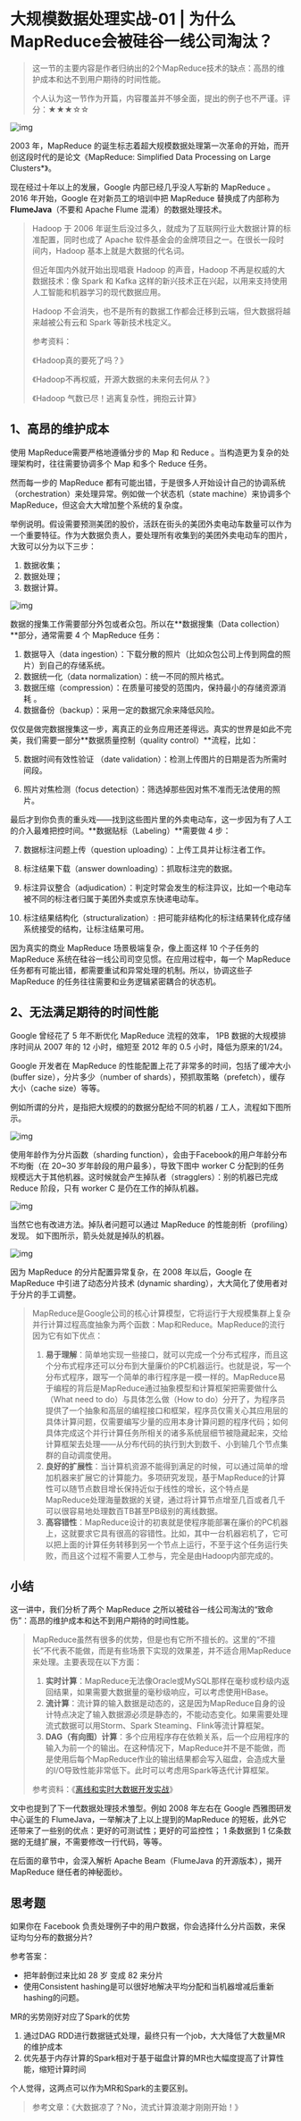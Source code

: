 # 大规模数据处理实战-01 | 为什么MapReduce会被硅谷一线公司淘汰？

> 这一节的主要内容是作者归纳出的2个MapReduce技术的缺点：高昂的维护成本和达不到用户期待的时间性能。
>
> 个人认为这一节作为开篇，内容覆盖并不够全面，提出的例子也不严谨。评分：★★★☆☆

![img](https://static001.geekbang.org/resource/image/54/ca/54a0178e675d0054cda83b5dc89b1dca.png)

2003 年，MapReduce 的诞生标志着超大规模数据处理第一次革命的开始，而开创这段时代的是论文《MapReduce: Simplified Data Processing on Large Clusters*》。

现在经过十年以上的发展，Google 内部已经几乎没人写新的 MapReduce 。2016 年开始，Google 在对新员工的培训中把 MapReduce 替换成了内部称为 **FlumeJava**（不要和 Apache Flume 混淆）的数据处理技术。

> Hadoop 于 2006 年诞生后没过多久，就成为了互联网行业大数据计算的标准配置，同时也成了 Apache 软件基金会的金牌项目之一。在很长一段时间内，Hadoop 基本上就是大数据的代名词。
>
> 但近年国内外就开始出现唱衰 Hadoop 的声音，Hadoop 不再是权威的大数据技术：像 Spark 和 Kafka 这样的新兴技术正在兴起，以用来支持使用人工智能和机器学习的现代数据应用。
>
> Hadoop 不会消失，也不是所有的数据工作都会迁移到云端，但大数据将越来越被公有云和 Spark 等新技术栈定义。
>
> 参考资料：
>
> 《Hadoop真的要死了吗？》
>
> 《Hadoop不再权威，开源大数据的未来何去何从？》
>
> 《Hadoop 气数已尽！逃离复杂性，拥抱云计算》

## **1、高昂的维护成本**

使用 MapReduce需要严格地遵循分步的 Map 和 Reduce 。当构造更为复杂的处理架构时，往往需要协调多个 Map 和多个 Reduce 任务。

然而每一步的 MapReduce 都有可能出错，于是很多人开始设计自己的协调系统（orchestration）来处理异常。例如做一个状态机（state machine）来协调多个 MapReduce，但这会大大增加整个系统的复杂度。

举例说明。假设需要预测美团的股价，活跃在街头的美团外卖电动车数量可以作为一个重要特征。作为大数据负责人，要处理所有收集到的美团外卖电动车的图片，大致可以分为以下三步：

1. 数据收集；
2. 数据处理；
3. 数据计算。

![img](https://static001.geekbang.org/resource/image/44/c7/449ebd6c5950f5b7691d34d13a781ac7.jpg)

数据的搜集工作需要部分外包或者众包。所以在**数据搜集（Data collection）**部分，通常需要 4 个 MapReduce 任务：

1. 数据导入（data ingestion）：下载分散的照片（比如众包公司上传到网盘的照片）到自己的存储系统。
2. 数据统一化（data normalization）：统一不同的照片格式。
3. 数据压缩（compression）：在质量可接受的范围内，保持最小的存储资源消耗 。
4. 数据备份（backup）：采用一定的数据冗余来降低风险。

仅仅是做完数据搜集这一步，离真正的业务应用还差得远。真实的世界是如此不完美，我们需要一部分**数据质量控制（quality control）**流程，比如：

5. 数据时间有效性验证 （date validation）：检测上传图片的日期是否为所需时间段。

6. 照片对焦检测（focus detection）：筛选掉那些因对焦不准而无法使用的照片。

最后才到你负责的重头戏——找到这些图片里的外卖电动车，这一步因为有了人工的介入最难把控时间。**数据贴标（Labeling）**需要做 4 步：

7. 数据标注问题上传（question uploading）：上传工具并让标注者工作。

8. 标注结果下载（answer downloading）：抓取标注完的数据。
9. 标注异议整合（adjudication）：判定时常会发生的标注异议，比如一个电动车被不同的标注者归属于美团外卖或京东快递电动车。
10. 标注结果结构化（structuralization）: 把可能非结构化的标注结果转化成存储系统接受的结构，让标注结果可用。

因为真实的商业 MapReduce 场景极端复杂，像上面这样 10 个子任务的 MapReduce 系统在硅谷一线公司司空见惯。在应用过程中，每一个 MapReduce 任务都有可能出错，都需要重试和异常处理的机制。所以，协调这些子 MapReduce 的任务往往需要和业务逻辑紧密耦合的状态机。

## **2、无法满足期待的时间性能**

Google 曾经花了 5 年不断优化 MapReduce 流程的效率， 1PB 数据的大规模排序时间从 2007 年的 12 小时，缩短至 2012 年的 0.5 小时，降低为原来的1/24。

Google 开发者在 MapReduce 的性能配置上花了非常多的时间，包括了缓冲大小 (buffer size），分片多少（number of shards），预抓取策略（prefetch），缓存大小（cache size）等等。

例如所谓的分片，是指把大规模的的数据分配给不同的机器 / 工人，流程如下图所示。

![img](https://static001.geekbang.org/resource/image/b0/38/b08b95244530aeb0171e3e35c9bfb638.png)

使用年龄作为分片函数（sharding function），会由于Facebook的用户年龄分布不均衡（在 20~30 岁年龄段的用户最多），导致下图中 worker C 分配到的任务规模远大于其他机器。这时候就会产生掉队者（stragglers）：别的机器已完成 Reduce 阶段，只有 worker C 是仍在工作的掉队机器。

![img](https://static001.geekbang.org/resource/image/5c/91/5c719600021f738e8c7edf82197eac91.png)

当然它也有改进方法。掉队者问题可以通过 MapReduce 的性能剖析（profiling）发现。 如下图所示，箭头处就是掉队的机器。

![img](https://static001.geekbang.org/resource/image/63/ca/6399416524eb0dec1e292ea01b2294ca.png)

因为 MapReduce 的分片配置异常复杂，在 2008 年以后，Google 在 MapReduce 中引进了动态分片技术 (dynamic sharding），大大简化了使用者对于分片的手工调整。

> MapReduce是Google公司的核心计算模型，它将运行于大规模集群上复杂并行计算过程高度抽象为两个函数：Map和Reduce。MapReduce的流行因为它有如下优点：
>
> 1. **易于理解**：简单地实现一些接口，就可以完成一个分布式程序，而且这个分布式程序还可以分布到大量廉价的PC机器运行。也就是说，写一个分布式程序，跟写一个简单的串行程序是一模一样的。MapReduce易于编程的背后是MapReduce通过抽象模型和计算框架把需要做什么（What need to do）与具体怎么做（How to do）分开了，为程序员提供了一个抽象和高层的编程接口和框架，程序员仅需关心其应用层的具体计算问题，仅需要编写少量的应用本身计算问题的程序代码；如何具体完成这个并行计算任务所相关的诸多系统层细节被隐藏起来，交给计算框架去处理——从分布代码的执行到大到数千、小到输几个节点集群的自动调度使用。
> 2. **良好的扩展性**：当计算机资源不能得到满足的时候，可以通过简单的增加机器来扩展它的计算能力。多项研究发现，基于MapReduce的计算性可以随节点数目增长保持近似于线性的增长，这个特点是MapReduce处理海量数据的关键，通过将计算节点增至几百或者几千可以很容易地处理数百TB甚至PB级别的离线数据。
> 3. **高容错性**：MapReduce设计的初衷就是使程序能部署在廉价的PC机器上，这就要求它具有很高的容错性。比如，其中一台机器宕机了，它可以把上面的计算任务转移到另一个节点上运行，不至于这个任务运行失败，而且这个过程不需要人工参与，完全是由Hadoop内部完成的。

## **小结**

这一讲中，我们分析了两个 MapReduce 之所以被硅谷一线公司淘汰的“致命伤”：高昂的维护成本和达不到用户期待的时间性能。

> MapReduce虽然有很多的优势，但是也有它所不擅长的。这里的“不擅长”不代表不能做，而是有些场景下实现的效果差，并不适合用MapReduce来处理。主要表现在以下方面：
>
> 1. **实时计算**：MapReduce无法像Oracle或MySQL那样在毫秒或秒级内返回结果，如果需要大数据量的毫秒级响应，可以考虑使用HBase。
> 2. **流计算**：流计算的输入数据是动态的，这是因为MapReduce自身的设计特点决定了输入数据源必须是静态的，不能动态变化。如果需要处理流式数据可以用Storm、Spark Steaming、Flink等流计算框架。
> 3. **DAG（有向图）计算**：多个应用程序存在依赖关系，后一个应用程序的输入为前一个的输出。在这种情况下，MapReduce并不是不能做，而是使用后每个MapReduce作业的输出结果都会写入磁盘，会造成大量的I/O导致性能非常低下。此时可以考虑用Spark等迭代计算框架。
>
> 参考资料：《[离线和实时大数据开发实战](https://book.douban.com/subject/30234022/)》

文中也提到了下一代数据处理技术雏型。例如 2008 年左右在 Google 西雅图研发中心诞生的 FlumeJava，一举解决了上以上提到的MapReduce 的短板，此外它还带来了一些别的优点：更好的可测试性；更好的可监控性； 1 条数据到 1 亿条数据的无缝扩展，不需要修改一行代码，等等。

在后面的章节中，会深入解析 Apache Beam（FlumeJava 的开源版本），揭开 MapReduce 继任者的神秘面纱。

## **思考题**

如果你在 Facebook 负责处理例子中的用户数据，你会选择什么分片函数，来保证均匀分布的数据分片?

参考答案：

- 把年龄倒过来比如 28 岁 变成 82 来分片
- 使用Consistent hashing是可以很好地解决平均分配和当机器增减后重新hashing的问题。

MR的劣势刚好对应了Spark的优势

1. 通过DAG RDD进行数据链式处理，最终只有一个job，大大降低了大数量MR的维护成本
2. 优先基于内存计算的Spark相对于基于磁盘计算的MR也大幅度提高了计算性能，缩短计算时间

个人觉得，这两点可以作为MR和Spark的主要区别。



> 参考文章：《大数据凉了？No，流式计算浪潮才刚刚开始！》